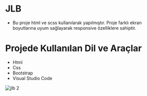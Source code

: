 # JLB

- Bu proje html ve scss kullanılarak yapılmıştır. Proje farklı ekran boyutlarına uyum sağlayarak responsive özelliklere sahiptir.

# Projede Kullanılan Dil ve Araçlar

- Html
- Css
- Bootstrap
- Visual Studio Code


![jlb 2](https://github.com/user-attachments/assets/3326c9c1-0c31-4463-a5bd-9e340eed4556)


